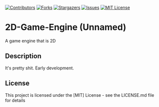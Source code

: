 [![Contributors][contributors-shield]][contributors-url]
[![Forks][forks-shield]][forks-url]
[![Stargazers][stars-shield]][stars-url]
[![Issues][issues-shield]][issues-url]
[![MIT License][license-shield]][license-url]

# 2D-Game-Engine (Unnamed)
A game engine that is 2D

## Description
It's pretty shit. Early development.

## License

This project is licensed under the [MIT] License - see the LICENSE.md file for details

[contributors-shield]: https://img.shields.io/github/contributors/ZeppelinGames/2D-Game-Engine.svg?style=for-the-badge
[contributors-url]: https://github.com/ZeppelinGames/2D-Game-Engine/graphs/contributors
[forks-shield]: https://img.shields.io/github/forks/ZeppelinGames/2D-Game-Engine.svg?style=for-the-badge
[forks-url]: https://github.com/ZeppelinGames/2D-Game-Engine/network/members
[stars-shield]: https://img.shields.io/github/stars/ZeppelinGames/2D-Game-Engine.svg?style=for-the-badge
[stars-url]: https://github.com/ZeppelinGames/2D-Game-Engine/stargazers
[issues-shield]: https://img.shields.io/github/issues/ZeppelinGames/2D-Game-Engine.svg?style=for-the-badge
[issues-url]: https://github.com/ZeppelinGames/2D-Game-Engine/issues
[license-shield]: https://img.shields.io/github/license/ZeppelinGames/2D-Game-Engine.svg?style=for-the-badge
[license-url]: https://github.com/ZeppelinGames/2D-Game-Engine/blob/master/LICENSE.txt
